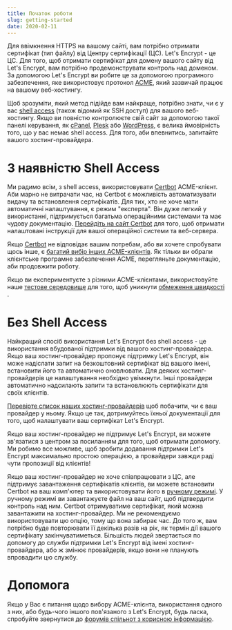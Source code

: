 ```yaml
---
title: Початок роботи
slug: getting-started
date: 2020-02-11
---
```


Для ввімкнення HTTPS на вашому сайті, вам потрібно отримати сертифікат (тип файлу) від Центру сертифікації (ЦС). Let's Encrypt - це ЦС. Для того, щоб отримати сертифікат для домену вашого сайту від Let's Encrypt, вам потрібно продемонструвати контроль над доменом. За допомогою Let's Encrypt ви робите це за допомогою програмного забезпечення, яке використовує протокол [ACME](https://tools.ietf.org/html/rfc8555), який зазвичай працює на вашому веб-хостингу.

Щоб зрозуміти, який метод підійде вам найкраще, потрібно знати, чи є у вас [shell access](https://en.wikipedia.org/wiki/Shell_account) (також відомий як SSH доступ) для вашого веб-хостингу. Якщо ви повністю контролюєте свій сайт за допомогою такої панелі керування, як [cPanel](https://cpanel.net/), [Plesk](https://www.plesk.com/) або [WordPress](https://wordpress.org/), є велика ймовірність того, що у вас немає shell access. Для того, аби впевнитись, запитайте вашого хостинг-провайдера.

# З наявністю Shell Access

Ми радимо всім, з shell access, використовувати [Certbot][] ACME-клієнт. Аби марно не витрачати час, на Certbot є можливість автоматизувати видачу та встановлення сертифікатів. Для тих, хто не хоче мати автоматичні налаштування, є режим "експерта". Він дуже легкий у використанні, підтримується багатьма операційними системами та має чудову документацію. [Перейдіть на сайт Certbot][Certbot] для того, щоб отримати налаштовані інструкції для вашої операційної системи та веб-сервера.

Якщо [Certbot][] не відповідає вашим потребам, або ви хочете спробувати щось інше, є [багатий вибір інших ACME-клієнтів](/docs/client-options).  Як тільки ви обрали клієнтське програмне забезпечення ACME, перегляньте документацію, аби продовжити роботу.

Якщо ви експериментуєте з різними ACME-клієнтами, використовуйте наше [тестове середовище](/docs/staging-environment) для того, щоб уникнути [обмеження швидкості ](/docs/rate-limits).

# Без Shell Access

Найкращий спосіб використання Let's Encrypt без shell access - це використання вбудованої підтримки від вашого хостинг-провайдера. Якщо ваш хостинг-провайдер пропонує підтримку Let's Encrypt, він може надіслати запит на безкоштовний сертифікат від вашого імені, встановити його та автоматично оновлювати. Для деяких хостинг-провайдерів це налаштування необхідно увімкнути. Інші провайдери автоматично надсилають запити та встановлюють сертифікати для своїх клієнтів.

[Перевірте список наших хостинг-провайдерів](https://community.letsencrypt.org/t/web-hosting-who-support-lets-encrypt/6920) щоб побачити, чи є ваш провайдер у ньому. Якщо це так, дотримуйтесь їхньої документації для того, щоб налаштувати ваш сертифікат Let's Encrypt.

Якщо ваш хостинг-провайдер не підтримує Let's Encrypt, ви можете зв'язатися з центром за посиланням для того, щоб отримати допомогу. Ми робимо все можливе, щоб зробити додавання підтримки Let's Encrypt максимально простою операцією, а провайдери завжди раді чути пропозиції від клієнтів!

Якщо ваш хостинг-провайдер не хоче співпрацювати з ЦС, але підтримує завантаження сертифікатів клієнтів, ви можете встановити Certbot на ваш комп'ютер та використовувати його в [ручному режимі](https://certbot.eff.org/docs/using.html#manual). У ручному режимі ви завантажуєте файл на ваш сайт, щоб підтвердити контроль над ним. Certbot отримуватиме сертифікат, який можна завантажити на хостинг-провайдер. Ми не рекомендуємо використовувати цю опцію, тому що вона забирає час. До того ж, вам потрібно буде повторювати її декілька разів на рік, як термін дії вашого сертифікату закінчуватиметься. Більшість людей звертається по допомогу до служби підтримки Let's Encrypt від імені хостинг-провайдера, або ж змінює провайдерів, якщо вони не планують впровадити цю службу.

# Допомога

Якщо у Вас є питання щодо вибору ACME-клієнта, використання одного з них, або будь-чого іншого пов'язаного з Let's Encrypt, будь ласка, спробуйте звернутися до [форумів спільнот з корисною інформацією](https://community.letsencrypt.org/).

[Certbot]: https://certbot.eff.org/ "Certbot"

[Certbot]: https://certbot.eff.org/ "Certbot"
